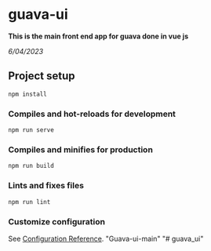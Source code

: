 # guava-ui


**This is the main front end app for guava done in vue js**

*6/04/2023*

## Project setup
```
npm install
```

### Compiles and hot-reloads for development
```
npm run serve
```

### Compiles and minifies for production
```
npm run build
```

### Lints and fixes files
```
npm run lint
```

### Customize configuration
See [Configuration Reference](https://cli.vuejs.org/config/).
"Guava-ui-main" 
"# guava_ui" 
